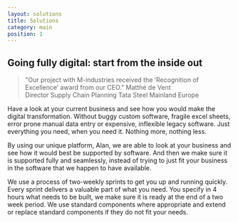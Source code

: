 ```yaml
---
layout: solutions
title: Solutions
category: main
position: 1
---
```


## Going fully digital: start from the inside out

> "Our project with M-industries received the ‘Recognition of Excellence’ award from our CEO." <span>Matthé de Vent<br>Director Supply Chain Planning Tata Steel Mainland Europe</span>

Have a look at your current business and see how you would make the digital transformation.
Without buggy custom software, fragile excel sheets, error prone manual data entry or expensive, inflexible legacy software. Just everything you need, when you need it. Nothing more, nothing less.

By using our unique platform, Alan, we are able to look at your business and see how it would best be supported by software. And then we make sure it is supported fully and seamlessly, instead of trying to just fit your business in the software that we happen to have available.

We use a process of two-weekly sprints to get you up and running quickly. Every sprint delivers a valuable part of what you need. You specify in 4 hours what needs to be built, we make sure it is ready at the end of a two week period. We use standard components where appropriate and extend or replace standard components if they do not fit your needs.


